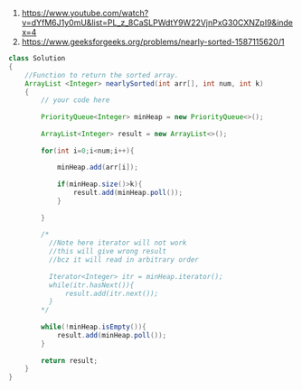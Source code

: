 1. https://www.youtube.com/watch?v=dYfM6J1y0mU&list=PL_z_8CaSLPWdtY9W22VjnPxG30CXNZpI9&index=4
2. https://www.geeksforgeeks.org/problems/nearly-sorted-1587115620/1


```java
class Solution
{
    //Function to return the sorted array.
    ArrayList <Integer> nearlySorted(int arr[], int num, int k)
    {
        // your code here
        
        PriorityQueue<Integer> minHeap = new PriorityQueue<>();
        
        ArrayList<Integer> result = new ArrayList<>();
        
        for(int i=0;i<num;i++){
            
            minHeap.add(arr[i]);
            
            if(minHeap.size()>k){
                result.add(minHeap.poll());
            }
            
        }
        
        /*
          //Note here iterator will not work
          //this will give wrong result
          //bcz it will read in arbitrary order
          
          Iterator<Integer> itr = minHeap.iterator();
          while(itr.hasNext()){
              result.add(itr.next());
          }
        */
        
        while(!minHeap.isEmpty()){
            result.add(minHeap.poll());
        }
        
        return result;
    }
}
```

